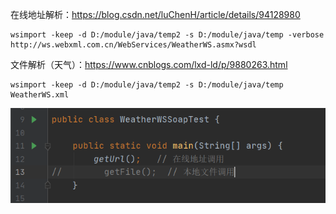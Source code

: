 在线地址解析：https://blog.csdn.net/luChenH/article/details/94128980

```
wsimport -keep -d D:/module/java/temp2 -s D:/module/java/temp -verbose http://ws.webxml.com.cn/WebServices/WeatherWS.asmx?wsdl
```

文件解析（天气）：https://www.cnblogs.com/lxd-ld/p/9880263.html

```
wsimport -keep -d D:/module/java/temp2 -s D:/module/java/temp WeatherWS.xml
```

![两种调用方式](./assets/两种调用方式.png)